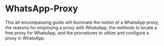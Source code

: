 # WhatsApp-Proxy
This all-encompassing guide will illuminate the notion of a WhatsApp proxy, the reasons for employing a proxy with WhatsApp, the methods to locate a free proxy for WhatsApp, and the procedures to utilize and configure a proxy in WhatsApp.
